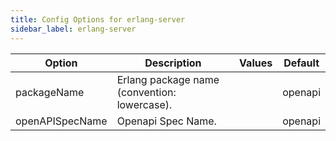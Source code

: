 ```yaml
---
title: Config Options for erlang-server
sidebar_label: erlang-server
---
```


| Option | Description | Values | Default |
| ------ | ----------- | ------ | ------- |
|packageName|Erlang package name (convention: lowercase).| |openapi|
|openAPISpecName|Openapi Spec Name.| |openapi|
